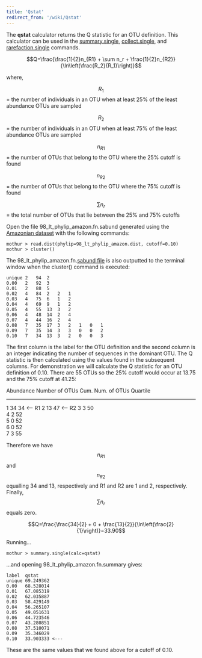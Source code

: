 ```yaml
---
title: 'Qstat'
redirect_from: '/wiki/Qstat'
---
```

The **qstat** calculator returns the Q statistic for an
OTU definition. This calculator can be used in the
[summary.single](summary.single),
[collect.single](collect.single), and
[rarefaction.single](rarefaction.single) commands.

$$Q=\frac{\frac{1}{2}n_{R1} + \sum n_r + \frac{1}{2}n_{R2}}{\ln\left(\frac{R_2}{R_1}\right)}$$

where,

$$R_1$$ = the number of individuals in an OTU when at least 25% of the
least abundance OTUs are sampled

$$R_2$$ = the number of individuals in an OTU when at least 75% of the
least abundance OTUs are sampled

$$n_{R1}$$ = the number of OTUs that belong to the OTU where the 25%
cutoff is found

$$n_{R2}$$ = the number of OTUs that belong to the OTU where the 75%
cutoff is found

$$\sum n_r$$ = the total number of OTUs that lie between the 25% and 75%
cutoffs

Open the file 98\_lt\_phylip\_amazon.fn.sabund generated using the [
Amazonian dataset](https://mothur.s3.us-east-2.amazonaws.com/wiki/amazondata.zip) with the following
commands:

    mothur > read.dist(phylip=98_lt_phylip_amazon.dist, cutoff=0.10)
    mothur > cluster()

The 98\_lt\_phylip\_amazon.fn.[sabund file](sabund_file) is
also outputted to the terminal window when the cluster() command is
executed:

    unique 2   94  2   
    0.00   2   92  3   
    0.01   2   88  5   
    0.02   4   84  2   2   1   
    0.03   4   75  6   1   2   
    0.04   4   69  9   1   2   
    0.05   4   55  13  3   2   
    0.06   4   48  14  2   4   
    0.07   4   44  16  2   4   
    0.08   7   35  17  3   2   1   0   1   
    0.09   7   35  14  3   3   0   0   2   
    0.10   7   34  13  3   2   0   0   3   

The first column is the label for the OTU definition and the second
column is an integer indicating the number of sequences in the dominant
OTU. The Q statistic is then calculated using the values found in the
subsequent columns. For demonstration we will calculate the Q statistic
for an OTU definition of 0.10. There are 55 OTUs so the 25% cutoff would
occur at 13.75 and the 75% cutoff at 41.25:

  Abundance   Number of OTUs   Cum. Num. of OTUs   Quartile
  ----------- ---------------- ------------------- ----------
  1           34               34                  \<\-- R1
  2           13               47                  \<\-- R2
  3           3                50                  
  4           2                52                  
  5           0                52                  
  6           0                52                  
  7           3                55                  

Therefore we have $$n_{R1}$$ and $$n_{R2}$$ equalling 34 and 13,
respectively and R1 and R2 are 1 and 2, respectively. Finally,
$$\sum n_r$$ equals zero.

$$Q=\frac{\frac{34}{2} + 0 + \frac{13}{2}}{\ln\left(\frac{2}{1}\right)}=33.90$$

Running\...

    mothur > summary.single(calc=qstat)

\...and opening 98\_lt\_phylip\_amazon.fn.summary gives:

    label  qstat
    unique 69.249362
    0.00   68.528014
    0.01   67.085319
    0.02   62.035887
    0.03   58.429149
    0.04   56.265107
    0.05   49.051631
    0.06   44.723546
    0.07   43.280851
    0.08   37.510071
    0.09   35.346029
    0.10   33.903333 <---

These are the same values that we found above for a cutoff of 0.10.
